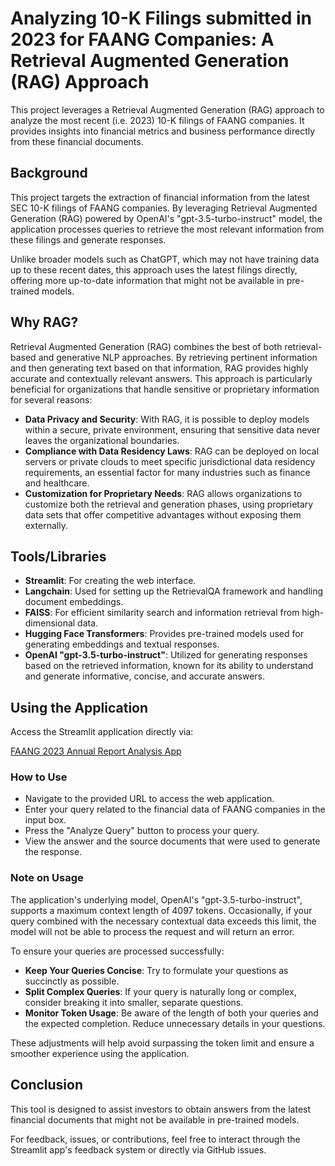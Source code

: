 # Analyzing 10-K Filings submitted in 2023 for FAANG Companies: A Retrieval Augmented Generation (RAG) Approach

This project leverages a Retrieval Augmented Generation (RAG) approach to analyze the most recent (i.e. 2023) 10-K filings of FAANG companies. It provides insights into financial metrics and business performance directly from these financial documents.

## Background

This project targets the extraction of financial information from the latest SEC 10-K filings of FAANG companies. By leveraging Retrieval Augmented Generation (RAG) powered by OpenAI's "gpt-3.5-turbo-instruct" model, the application processes queries to retrieve the most relevant information from these filings and generate responses. 

Unlike broader models such as ChatGPT, which may not have training data up to these recent dates, this approach uses the latest filings directly, offering more up-to-date information that might not be available in pre-trained models.

## Why RAG?

Retrieval Augmented Generation (RAG) combines the best of both retrieval-based and generative NLP approaches. By retrieving pertinent information and then generating text based on that information, RAG provides highly accurate and contextually relevant answers. This approach is particularly beneficial for organizations that handle sensitive or proprietary information for several reasons:

- **Data Privacy and Security**: With RAG, it is possible to deploy models within a secure, private environment, ensuring that sensitive data never leaves the organizational boundaries.
- **Compliance with Data Residency Laws**: RAG can be deployed on local servers or private clouds to meet specific jurisdictional data residency requirements, an essential factor for many industries such as finance and healthcare.
- **Customization for Proprietary Needs**: RAG allows organizations to customize both the retrieval and generation phases, using proprietary data sets that offer competitive advantages without exposing them externally.
  
## Tools/Libraries

- **Streamlit**: For creating the web interface.
- **Langchain**: Used for setting up the RetrievalQA framework and handling document embeddings.
- **FAISS**: For efficient similarity search and information retrieval from high-dimensional data.
- **Hugging Face Transformers**: Provides pre-trained models used for generating embeddings and textual responses.
- **OpenAI "gpt-3.5-turbo-instruct"**: Utilized for generating responses based on the retrieved information, known for its ability to understand and generate informative, concise, and accurate answers.

## Using the Application

Access the Streamlit application directly via:

[FAANG 2023 Annual Report Analysis App](https://faang-2023-annual-report.streamlit.app/)

### How to Use

- Navigate to the provided URL to access the web application.
- Enter your query related to the financial data of FAANG companies in the input box.
- Press the "Analyze Query" button to process your query.
- View the answer and the source documents that were used to generate the response.

### Note on Usage

The application's underlying model, OpenAI's "gpt-3.5-turbo-instruct", supports a maximum context length of 4097 tokens. Occasionally, if your query combined with the necessary contextual data exceeds this limit, the model will not be able to process the request and will return an error. 

To ensure your queries are processed successfully:
- **Keep Your Queries Concise**: Try to formulate your questions as succinctly as possible.
- **Split Complex Queries**: If your query is naturally long or complex, consider breaking it into smaller, separate questions.
- **Monitor Token Usage**: Be aware of the length of both your queries and the expected completion. Reduce unnecessary details in your questions.

These adjustments will help avoid surpassing the token limit and ensure a smoother experience using the application.

## Conclusion

This tool is designed to assist investors to obtain answers from the latest financial documents that might not be available in pre-trained models.

For feedback, issues, or contributions, feel free to interact through the Streamlit app's feedback system or directly via GitHub issues.



